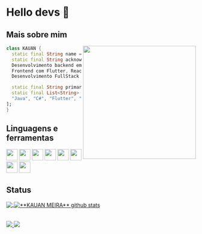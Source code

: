 # Hello devs 👋



## Mais sobre mim

<img align="right" width="300" src="https://i2.wp.com/allhtaccess.info/wp-content/uploads/2018/03/programming.gif?fit=1281%2C716&ssl=1" />

```dart
class KAUAN {
  static final String name = "KAUAN GABRIEL PAIVA MEIRA";
  static final String acknowledgements = "Desenvolvimento de APIs REST, 
  Desenvolvimento backend em Java com Spring Boot, 
  Frontend com Flutter, React JS,
  Desenvolvimento FullStack com C# e ASP NET CORE";

  static final String primarySkillset = "ALGUMAS HABILIDADES";
  static final List<String> languages = [
  "Java", "C#", "Flutter", "React", "SQL"
];
}
```

## Linguagens e ferramentas
<code><img height="30" src="https://cdn.icon-icons.com/icons2/2415/PNG/512/java_original_wordmark_logo_icon_146459.png"></code>
<code><img height="30" src= "https://static-00.iconduck.com/assets.00/flutter-icon-1651x2048-ojswpayr.png"></code>
<code><img height="30" src="https://devkico.itexto.com.br/wp-content/uploads/2014/08/spring-boot-project-logo.png"></code>
<code><img height="30" src="https://hotmart.s3.amazonaws.com/product_pictures/3f96bf6b-af56-476a-a88d-4e50e7eb66a9/clipartcprogramminglanguagelogomicrosoftvisualstudionetframeworkjavascripticonpurplelogo.png"></code>
<code><img height="30" src="https://e7.pngegg.com/pngimages/534/663/png-clipart-net-framework-software-framework-c-microsoft-asp-net-microsoft-blue-angle-thumbnail.png"></code>
<code><img height="30" src= "https://upload.wikimedia.org/wikipedia/commons/thumb/a/a7/React-icon.svg/2300px-React-icon.svg.png"></code>
<code><img height="30" src="https://upload.wikimedia.org/wikipedia/commons/thumb/9/9c/IntelliJ_IDEA_Icon.svg/800px-IntelliJ_IDEA_Icon.svg.png"></code>
<code><img height="30" src= "https://upload.wikimedia.org/wikipedia/commons/thumb/9/9a/Visual_Studio_Code_1.35_icon.svg/2048px-Visual_Studio_Code_1.35_icon.svg.png"></code>


## Status

<a href="https://github.com/kauanmeira">
  <img align="center" src="https://github-readme-stats.vercel.app/api/top-langs/?username=kauanmeira&theme=dracula&hide_langs_below=1" />
</a>

<a href="https://github.com/kauanmeira">
 <img align="center" src="https://github-readme-stats.vercel.app/api?username=kauanmeira&show_icons=true&theme=dracula&line_height=27" alt="**KAUAN MEIRA** github stats"/>
</a>

<br> 
<br> 
<br> 

  <a href="https://www.linkedin.com/in/kauan-m-46925a134/" alt="LinkedIn">
    <img src="https://img.shields.io/badge/-Linkedin-0e76a8?style=flat-square&logo=Linkedin&logoColor=white" />
  </a>

  <a href="https://api.whatsapp.com/send?phone=5517988214036" alt="WhatsApp">
    <img src="https://img.shields.io/badge/-WhatsApp-25d366?style=flat-square&labelColor=25d366&logo=whatsapp&logoColor=white" />
  </a>
</p>
